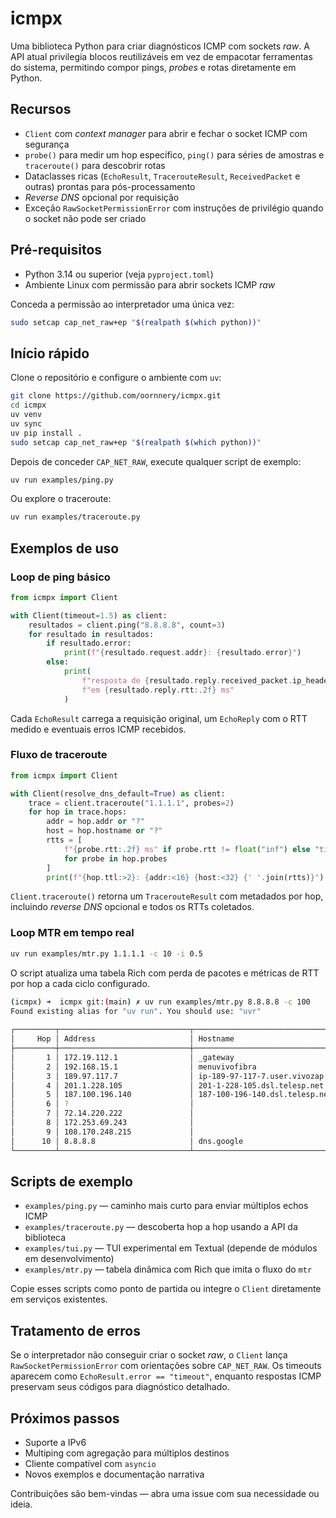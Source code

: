 # icmpx

Uma biblioteca Python para criar diagnósticos ICMP com sockets *raw*. A API atual privilegia blocos reutilizáveis em vez de empacotar ferramentas do sistema, permitindo compor pings, *probes* e rotas diretamente em Python.

## Recursos

- `Client` com *context manager* para abrir e fechar o socket ICMP com segurança
- `probe()` para medir um hop específico, `ping()` para séries de amostras e `traceroute()` para descobrir rotas
- Dataclasses ricas (`EchoResult`, `TracerouteResult`, `ReceivedPacket` e outras) prontas para pós-processamento
- *Reverse DNS* opcional por requisição
- Exceção `RawSocketPermissionError` com instruções de privilégio quando o socket não pode ser criado

## Pré-requisitos

- Python 3.14 ou superior (veja `pyproject.toml`)
- Ambiente Linux com permissão para abrir sockets ICMP *raw*

Conceda a permissão ao interpretador uma única vez:

```bash
sudo setcap cap_net_raw+ep "$(realpath $(which python))"
```

## Início rápido

Clone o repositório e configure o ambiente com `uv`:

```bash
git clone https://github.com/oornnery/icmpx.git
cd icmpx
uv venv
uv sync
uv pip install .
sudo setcap cap_net_raw+ep "$(realpath $(which python))"
```

Depois de conceder `CAP_NET_RAW`, execute qualquer script de exemplo:

```bash
uv run examples/ping.py
```

Ou explore o traceroute:

```bash
uv run examples/traceroute.py
```

## Exemplos de uso

### Loop de ping básico

```python
from icmpx import Client

with Client(timeout=1.5) as client:
    resultados = client.ping("8.8.8.8", count=3)
    for resultado in resultados:
        if resultado.error:
            print(f"{resultado.request.addr}: {resultado.error}")
        else:
            print(
                f"resposta de {resultado.reply.received_packet.ip_header.src_addr} "
                f"em {resultado.reply.rtt:.2f} ms"
            )
```

Cada `EchoResult` carrega a requisição original, um `EchoReply` com o RTT medido e eventuais erros ICMP recebidos.

### Fluxo de traceroute

```python
from icmpx import Client

with Client(resolve_dns_default=True) as client:
    trace = client.traceroute("1.1.1.1", probes=2)
    for hop in trace.hops:
        addr = hop.addr or "?"
        host = hop.hostname or "?"
        rtts = [
            f"{probe.rtt:.2f} ms" if probe.rtt != float("inf") else "timeout"
            for probe in hop.probes
        ]
        print(f"{hop.ttl:>2}: {addr:<16} {host:<32} {' '.join(rtts)}")
```

`Client.traceroute()` retorna um `TracerouteResult` com metadados por hop, incluindo *reverse DNS* opcional e todos os RTTs coletados.

### Loop MTR em tempo real

```bash
uv run examples/mtr.py 1.1.1.1 -c 10 -i 0.5
```

O script atualiza uma tabela Rich com perda de pacotes e métricas de RTT por hop a cada ciclo configurado.

```bash
(icmpx) ➜  icmpx git:(main) ✗ uv run examples/mtr.py 8.8.8.8 -c 100
Found existing alias for "uv run". You should use: "uvr"
                                                                                       MTR to 8.8.8.8
┌─────────┬─────────────────────────────┬──────────────────────────────────────────────────────────────┬──────────┬──────────┬──────────────┬────────────┬───────────┬──────────┬──────────┐
│     Hop │ Address                     │ Hostname                                                     │     Sent │     Recv │       Loss % │       Last │       Avg │     Best │    Worst │
├─────────┼─────────────────────────────┼──────────────────────────────────────────────────────────────┼──────────┼──────────┼──────────────┼────────────┼───────────┼──────────┼──────────┤
│       1 │ 172.19.112.1                │ _gateway                                                     │      100 │      100 │          0.0 │       0.69 │      0.53 │     0.30 │     5.53 │
│       2 │ 192.168.15.1                │ menuvivofibra                                                │      100 │      100 │          0.0 │       3.52 │      5.46 │     3.07 │    37.70 │
│       3 │ 189.97.117.7                │ ip-189-97-117-7.user.vivozap.com.br                          │      100 │      100 │          0.0 │       7.77 │      9.46 │     5.46 │    30.08 │
│       4 │ 201.1.228.105               │ 201-1-228-105.dsl.telesp.net.br                              │      100 │      100 │          0.0 │       9.13 │      9.58 │     4.53 │    28.16 │
│       5 │ 187.100.196.140             │ 187-100-196-140.dsl.telesp.net.br                            │      100 │       72 │         28.0 │      13.78 │     11.10 │     4.97 │    41.67 │
│       6 │ ?                           │                                                              │      100 │        0 │        100.0 │          - │         - │        - │        - │
│       7 │ 72.14.220.222               │                                                              │      100 │      100 │          0.0 │       7.78 │     11.94 │     5.76 │    46.18 │
│       8 │ 172.253.69.243              │                                                              │      100 │      100 │          0.0 │      10.51 │     11.85 │     7.07 │    29.55 │
│       9 │ 108.170.248.215             │                                                              │      100 │      100 │          0.0 │      12.49 │     10.69 │     5.80 │    30.14 │
│      10 │ 8.8.8.8                     │ dns.google                                                   │      100 │      100 │          0.0 │       9.79 │     10.79 │     5.82 │    42.93 │
└─────────┴─────────────────────────────┴──────────────────────────────────────────────────────────────┴──────────┴──────────┴──────────────┴────────────┴───────────┴──────────┴──────────┘
```

## Scripts de exemplo

- `examples/ping.py` — caminho mais curto para enviar múltiplos echos ICMP
- `examples/traceroute.py` — descoberta hop a hop usando a API da biblioteca
- `examples/tui.py` — TUI experimental em Textual (depende de módulos em desenvolvimento)
- `examples/mtr.py` — tabela dinâmica com Rich que imita o fluxo do `mtr`

Copie esses scripts como ponto de partida ou integre o `Client` diretamente em serviços existentes.

## Tratamento de erros

Se o interpretador não conseguir criar o socket *raw*, o `Client` lança `RawSocketPermissionError` com orientações sobre `CAP_NET_RAW`. Os timeouts aparecem como `EchoResult.error == "timeout"`, enquanto respostas ICMP preservam seus códigos para diagnóstico detalhado.

## Próximos passos

- Suporte a IPv6
- Multiping com agregação para múltiplos destinos
- Cliente compatível com `asyncio`
- Novos exemplos e documentação narrativa

Contribuições são bem-vindas — abra uma issue com sua necessidade ou ideia.
